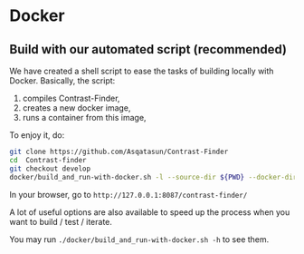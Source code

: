 # Docker

## Build with our automated script (recommended)

We have created a shell script to ease the tasks of building locally with Docker. Basically, the script:

1. compiles Contrast-Finder,
1. creates a new docker image,
1. runs a container from this image,

To enjoy it, do:
```bash
git clone https://github.com/Asqatasun/Contrast-Finder
cd  Contrast-finder
git checkout develop
docker/build_and_run-with-docker.sh -l --source-dir ${PWD} --docker-dir docker/SNAPSHOT-local
```
In your browser, go to
`http://127.0.0.1:8087/contrast-finder/`

A lot of useful options are also available to speed up the process
when you want to build / test / iterate.

You may run `./docker/build_and_run-with-docker.sh -h` to see them.

